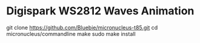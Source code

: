 # Digispark WS2812 Waves Animation

   git clone https://github.com/Bluebie/micronucleus-t85.git
   cd micronucleus/commandline
   make
   sudo make install
  

